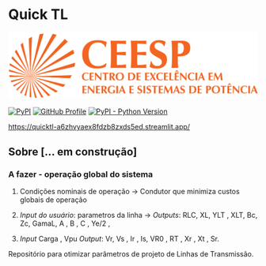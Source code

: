 # Quick TL 

![Logo](assets/logo_ceespufsm.png)

[![PyPI](https://img.shields.io/badge/PyPI-3775A9?logo=pypi&logoColor=fff)](#)
[![GitHub Profile](https://img.shields.io/badge/GitHub-bernardogoltz-181717?style=flat&logo=github)](https://github.com/bernardogoltz) 
[![PyPI - Python Version](https://img.shields.io/pypi/pyversions/dash.svg?color=dark-green)](https://pypi.org/project/dash/)


https://quicktl-a6zhvyaex8fdzb8zxds5ed.streamlit.app/
## Sobre [... em construção]
 
### A fazer - operação global do sistema
1. Condições nominais de operação -> Condutor que minimiza custos globais de operação


2. *Input do usuário*: parametros da linha -> *Outputs*: RLC, XL, YLT , XLT, Bc, Zc, GamaL, A , B , C , Ye/2 ,

3. *Input* Carga , Vpu *Output*: Vr, Vs , Ir , Is, VR0 , RT , Xr , Xt , Sr. 




Repositório para otimizar parâmetros de projeto de Linhas de Transmissão. 
